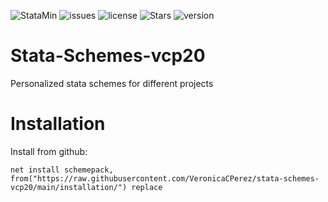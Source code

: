![StataMin](https://img.shields.io/badge/stata-2015-blue) ![issues](https://img.shields.io/github/issues/VeronicaCPerez/stata-schemes-vcp20/issues) ![license](https://img.shields.io/github/license/VeronicaCPerez/stata-schemes-vcp20) ![Stars](https://img.shields.io/github/stars/VeronicaCPerez/stata-schemes-vcp20) ![version](https://img.shields.io/github/v/release/VeronicaCPerez/stata-schemes-vcp20) 

# Stata-Schemes-vcp20
Personalized stata schemes for different projects

# Installation

Install from github:

```
net install schemepack, from("https://raw.githubusercontent.com/VeronicaCPerez/stata-schemes-vcp20/main/installation/") replace
```
